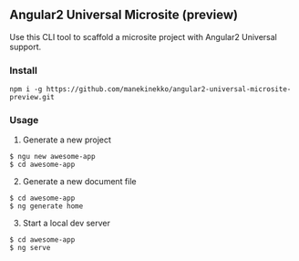 ## Angular2 Universal Microsite (preview)

Use this CLI tool to scaffold a microsite project with Angular2 Universal support.


### Install

```
npm i -g https://github.com/manekinekko/angular2-universal-microsite-preview.git
```

### Usage

1) Generate a new project

```
$ ngu new awesome-app
$ cd awesome-app
```

2) Generate a new document file

```
$ cd awesome-app
$ ng generate home
```

3) Start a local dev server

```
$ cd awesome-app
$ ng serve
```
